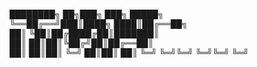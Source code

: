    ████████╗ ██╗███╗   ███╗ █████╗                                                                      
   ╚══██╔══╝███║████╗ ████║██╔══██╗                                                                                      
      ██║   ╚██║██╔████╔██║███████║                                                          
      ██║    ██║██║╚██╔╝██║██╔══██║                                                                                                         
      ██║    ██║██║ ╚═╝ ██║██║  ██║
      ╚═╝    ╚═╝╚═╝     ╚═╝╚═╝  ╚═╝                                                                                         
